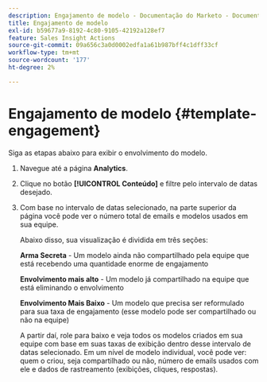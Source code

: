 ```yaml
---
description: Engajamento de modelo - Documentação do Marketo - Documentação do produto
title: Engajamento de modelo
exl-id: b59677a9-8192-4c80-9105-42192a128ef7
feature: Sales Insight Actions
source-git-commit: 09a656c3a0d0002edfa1a61b987bff4c1dff33cf
workflow-type: tm+mt
source-wordcount: '177'
ht-degree: 2%

---
```


# Engajamento de modelo {#template-engagement}

Siga as etapas abaixo para exibir o envolvimento do modelo.

1. Navegue até a página **Analytics**.

1. Clique no botão **[!UICONTROL Conteúdo]** e filtre pelo intervalo de datas desejado.

1. Com base no intervalo de datas selecionado, na parte superior da página você pode ver o número total de emails e modelos usados em sua equipe.

   Abaixo disso, sua visualização é dividida em três seções:

   **Arma Secreta** - Um modelo ainda não compartilhado pela equipe que está recebendo uma quantidade enorme de engajamento

   **Envolvimento mais alto** - Um modelo já compartilhado na equipe que está eliminando o envolvimento

   **Envolvimento Mais Baixo** - Um modelo que precisa ser reformulado para sua taxa de engajamento (esse modelo pode ser compartilhado ou não na equipe)

   A partir daí, role para baixo e veja todos os modelos criados em sua equipe com base em suas taxas de exibição dentro desse intervalo de datas selecionado. Em um nível de modelo individual, você pode ver: quem o criou, seja compartilhado ou não, número de emails usados com ele e dados de rastreamento (exibições, cliques, respostas).
